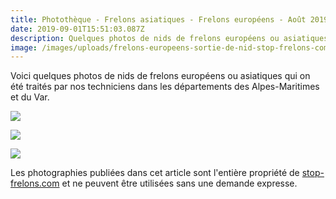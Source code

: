 ```yaml
---
title: Photothèque - Frelons asiatiques - Frelons européens - Août 2019
date: 2019-09-01T15:51:03.087Z
description: Quelques photos de nids de frelons européens ou asiatiques
image: /images/uploads/frelons-europeens-sortie-de-nid-stop-frelons-com.jpg
---
```

Voici quelques photos de nids de frelons européens ou asiatiques qui on été traités par nos techniciens dans les départements des Alpes-Maritimes et du Var.

![](/images/uploads/gros-nid-de-frelons-asiatiques-arbre-septembre-stop-frelons-com.jpg)

![](/images/uploads/nid-de-frelons-asiatiques-abri-de-jardin-stop-frelons-com.jpg)

![](/images/uploads/nid-de-frelons-europeens-dans-mur-stop-frelons-com.jpg)

Les photographies publiées dans cet article sont l'entière propriété de [stop-frelons.com](https://www.stop-frelons.com) et ne peuvent être utilisées sans une demande expresse.
